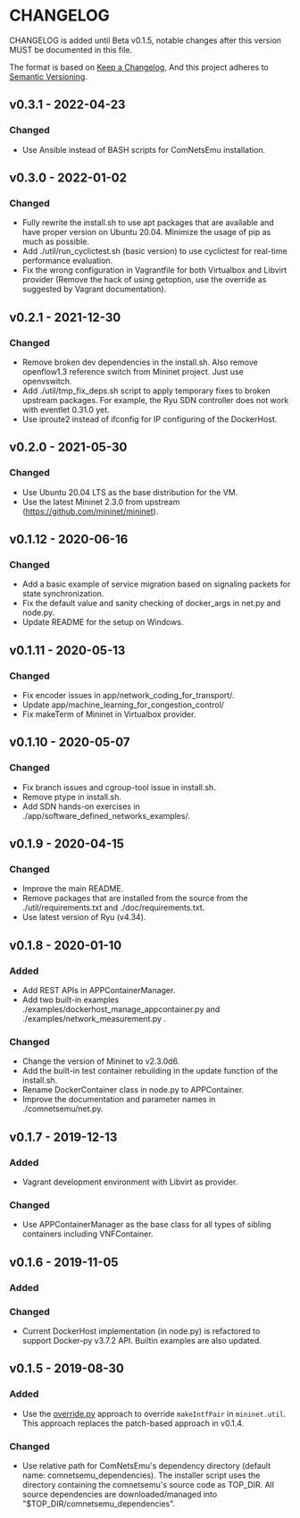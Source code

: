# CHANGELOG

CHANGELOG is added until Beta v0.1.5, notable changes after this version MUST be documented in this file.

The format is based on [Keep a Changelog](https://keepachangelog.com/en/1.0.0/),
And this project adheres to [Semantic Versioning](https://semver.org/spec/v2.0.0.html).

## v0.3.1 - 2022-04-23

### Changed

-   Use Ansible instead of BASH scripts for ComNetsEmu installation.

## v0.3.0 - 2022-01-02

### Changed

-   Fully rewrite the install.sh to use apt packages that are available and
	have proper version on Ubuntu 20.04. Minimize the usage of pip as much as possible.
-   Add ./util/run_cyclictest.sh (basic version) to use cyclictest for real-time performance evaluation.
-   Fix the wrong configuration in Vagrantfile for both Virtualbox and Libvirt
	provider (Remove the hack of using getoption, use the override as suggested
	by Vagrant documentation).

## v0.2.1 - 2021-12-30

### Changed

-   Remove broken dev dependencies in the install.sh. Also remove openflow1.3 reference switch from Mininet project. Just use openvswitch.
-   Add ./util/tmp_fix_deps.sh script to apply temporary fixes to broken upstream packages. For example, the Ryu SDN controller does not work with eventlet 0.31.0 yet.
-   Use iproute2 instead of ifconfig for IP configuring of the DockerHost.

## v0.2.0 - 2021-05-30

### Changed

-   Use Ubuntu 20.04 LTS as the base distribution for the VM.
-   Use the latest Mininet 2.3.0 from upstream (https://github.com/mininet/mininet).

## v0.1.12 - 2020-06-16

### Changed

-   Add a basic example of service migration based on signaling packets for state synchronization.
-   Fix the default value and sanity checking of docker_args in net.py and node.py.
-   Update README for the setup on Windows.

## v0.1.11 - 2020-05-13

### Changed

-   Fix encoder issues in app/network_coding_for_transport/.
-   Update app/machine_learning_for_congestion_control/
-   Fix makeTerm of Mininet in Virtualbox provider.

## v0.1.10 - 2020-05-07

### Changed

-   Fix branch issues and cgroup-tool issue in install.sh.
-   Remove ptype in install.sh.
-   Add SDN hands-on exercises in ./app/software_defined_networks_examples/.

## v0.1.9 - 2020-04-15

### Changed

-   Improve the main README.
-   Remove packages that are installed from the source from the ./util/requirements.txt and ./doc/requirements.txt.
-   Use latest version of Ryu (v4.34).

## v0.1.8 - 2020-01-10

### Added

-  Add REST APIs in APPContainerManager.
-  Add two built-in examples ./examples/dockerhost_manage_appcontainer.py and ./examples/network_measurement.py .

### Changed

-   Change the version of Mininet to v2.3.0d6.
-   Add the built-in test container rebuilding in the update function of the install.sh.
-   Rename DockerContainer class in node.py to APPContainer.
-   Improve the documentation and parameter names in ./comnetsemu/net.py.

## v0.1.7 - 2019-12-13

### Added

-   Vagrant development environment with Libvirt as provider.

### Changed

-   Use APPContainerManager as the base class for all types of sibling containers including VNFContainer.

## v0.1.6 - 2019-11-05

### Added


### Changed

-   Current DockerHost implementation (in node.py) is refactored to support Docker-py v3.7.2 API.
    Builtin examples are also updated.

## v0.1.5 - 2019-08-30

### Added

-   Use the [override.py](./comnetsemu/overrides.py) approach to override `makeIntfPair` in `mininet.util`.
    This approach replaces the patch-based approach in v0.1.4.

### Changed

-   Use relative path for ComNetsEmu's dependency directory (default name: comnetsemu_dependencies).
    The installer script uses the directory containing the comnetsemu's source code as TOP_DIR.
    All source dependencies are downloaded/managed into "$TOP_DIR/comnetsemu_dependencies".
